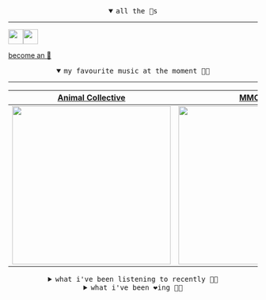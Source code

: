 <details open>

<summary align="center"><samp>all the 🥚s</samp></summary>
<hr />

<a href="https://github.com/pvinis"><img src="https://avatars.githubusercontent.com/u/100233?s=90&v=4" width="30" height="30" /><a href="https://github.com/maxPugh"><img src="https://avatars.githubusercontent.com/u/46350013?s=90&u=52a601eaa2d272b35477d096fe782ebf0a8a1f68&v=4" width="30" height="30" />

<samp><a href="https://github.com/bitttttten/bitttttten/stargazers">become an 🥚</a></samp>

</details>

<details open>

<summary align="center"><samp>my favourite music at the moment 🎵🎶</samp></summary>
<hr />

<!-- toc -->

| [Animal Collective](https://open.spotify.com/artist/4kwxTgCKMipBKhSnEstNKj)                                                                                      | [MMOTHS](https://open.spotify.com/artist/0MLOZd8nYoXxHpOzDH0vXJ)                                                                                                 | [MF DOOM](https://open.spotify.com/artist/2pAWfrd7WFF3XhVt9GooDL)                                                                                                | [Burial](https://open.spotify.com/artist/0uCCBpmg6MrPb1KY2msceF)                                                                                                 |
| ---------------------------------------------------------------------------------------------------------------------------------------------------------------- | ---------------------------------------------------------------------------------------------------------------------------------------------------------------- | ---------------------------------------------------------------------------------------------------------------------------------------------------------------- | ---------------------------------------------------------------------------------------------------------------------------------------------------------------- |
| [<img src="https://i.scdn.co/image/ab6761610000e5ebb6998f7a38a091049a329ab3" width="320" height="auto">](https://open.spotify.com/artist/4kwxTgCKMipBKhSnEstNKj) | [<img src="https://i.scdn.co/image/243e6ad5f1ed99d9c7bd5bfda7ace5698b7a3d7c" width="320" height="auto">](https://open.spotify.com/artist/0MLOZd8nYoXxHpOzDH0vXJ) | [<img src="https://i.scdn.co/image/ab6761610000e5eb1ca139a174e216880498dc16" width="320" height="auto">](https://open.spotify.com/artist/2pAWfrd7WFF3XhVt9GooDL) | [<img src="https://i.scdn.co/image/ab6761610000e5eb4be7334b7aed9ca32a732aeb" width="320" height="auto">](https://open.spotify.com/artist/0uCCBpmg6MrPb1KY2msceF) |

<!-- tocstop -->

</details>

<details>

<summary align="center"><samp>what i've been listening to recently 🎵🎶</samp></summary>
<hr />

<!-- toc -->

| [Ganja in My Brain<br />Rasmatthew](https://open.spotify.com/track/4Dz7HGvBBadbFonpjZyWCG)                                                                      | [Who Am I But Someone<br />Kate Bollinger](https://open.spotify.com/track/5lnl3Ssiu8aYTDTmgdcItA)                                                               | [Baby<br />Four Tet](https://open.spotify.com/track/3EsokBbAyQVkg7LoQKc8uV)                                                                                     | [dominique<br />Ela Minus](https://open.spotify.com/track/4RYeyNZ7ZlMJqVhoJTvMgp)                                                                               |
| --------------------------------------------------------------------------------------------------------------------------------------------------------------- | --------------------------------------------------------------------------------------------------------------------------------------------------------------- | --------------------------------------------------------------------------------------------------------------------------------------------------------------- | --------------------------------------------------------------------------------------------------------------------------------------------------------------- |
| [<img src="https://i.scdn.co/image/ab67616d0000b273932560d6931de9cad1b32991" width="320" height="auto">](https://open.spotify.com/track/4Dz7HGvBBadbFonpjZyWCG) | [<img src="https://i.scdn.co/image/ab6761610000e5eb5b7ad5ade480460166d6a3c0" width="320" height="auto">](https://open.spotify.com/track/5lnl3Ssiu8aYTDTmgdcItA) | [<img src="https://i.scdn.co/image/ab6761610000e5eb84e29d09b4917bec2700a0d7" width="320" height="auto">](https://open.spotify.com/track/3EsokBbAyQVkg7LoQKc8uV) | [<img src="https://i.scdn.co/image/ab6761610000e5ebd514b69df1a84e667e600012" width="320" height="auto">](https://open.spotify.com/track/4RYeyNZ7ZlMJqVhoJTvMgp) |

<!-- tocstop -->

</details>

<details>

<summary align="center"><samp>what i've been ❤️ing 🎵🎶</samp></summary>
<hr />

<!-- toc -->

| [Spectacle Of Ritual<br />Kali Malone](https://open.spotify.com/album/3uZXkg8c5Ibsvuz1ZSpeSD)                                                                   | [Connaissais de Face<br />Khruangbin](https://open.spotify.com/album/2IzUZlhtBvPQYs74KeG6fb)                                                                    | [I Want Wind to Blow<br />The Microphones](https://open.spotify.com/album/6QYoRO2sXThCORAifrP4Bl)                                                               | [What Has Happened<br />Tonstartssbandht](https://open.spotify.com/album/605bdzgFy9TSUCMkgjesoi)                                                                |
| --------------------------------------------------------------------------------------------------------------------------------------------------------------- | --------------------------------------------------------------------------------------------------------------------------------------------------------------- | --------------------------------------------------------------------------------------------------------------------------------------------------------------- | --------------------------------------------------------------------------------------------------------------------------------------------------------------- |
| [<img src="https://i.scdn.co/image/ab67616d0000b2738aab29ed5eb80a22f3c9b395" width="320" height="auto">](https://open.spotify.com/album/3uZXkg8c5Ibsvuz1ZSpeSD) | [<img src="https://i.scdn.co/image/ab67616d0000b273d0eca87ea7f362cf1b8fa19a" width="320" height="auto">](https://open.spotify.com/album/2IzUZlhtBvPQYs74KeG6fb) | [<img src="https://i.scdn.co/image/ab67616d0000b27300c91ccec6800014b8513717" width="320" height="auto">](https://open.spotify.com/album/6QYoRO2sXThCORAifrP4Bl) | [<img src="https://i.scdn.co/image/ab67616d0000b2732b1bd17bf40dc80480164aa0" width="320" height="auto">](https://open.spotify.com/album/605bdzgFy9TSUCMkgjesoi) |

<!-- tocstop -->

</details>
